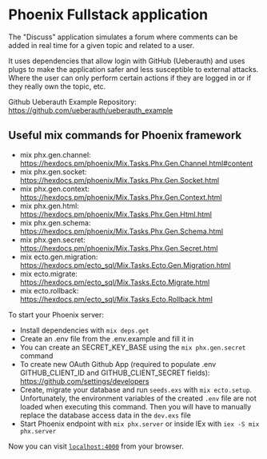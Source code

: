 # Phoenix Fullstack application

The "Discuss" application simulates a forum where comments can be added in real time for a given topic and related to a user.

It uses dependencies that allow login with GitHub (Ueberauth) and uses plugs to make the application safer and less susceptible to external attacks. Where the user can only perform certain actions if they are logged in or if they really own the topic, etc.

Github Ueberauth Example Repository: https://github.com/ueberauth/ueberauth_example

## Useful mix commands for Phoenix framework

- mix phx.gen.channel: https://hexdocs.pm/phoenix/Mix.Tasks.Phx.Gen.Channel.html#content
- mix phx.gen.socket: https://hexdocs.pm/phoenix/Mix.Tasks.Phx.Gen.Socket.html
- mix phx.gen.context: https://hexdocs.pm/phoenix/Mix.Tasks.Phx.Gen.Context.html
- mix phx.gen.html: https://hexdocs.pm/phoenix/Mix.Tasks.Phx.Gen.Html.html
- mix phx.gen.schema: https://hexdocs.pm/phoenix/Mix.Tasks.Phx.Gen.Schema.html
- mix phx.gen.secret: https://hexdocs.pm/phoenix/Mix.Tasks.Phx.Gen.Secret.html
- mix ecto.gen.migration: https://hexdocs.pm/ecto_sql/Mix.Tasks.Ecto.Gen.Migration.html
- mix ecto.migrate: https://hexdocs.pm/ecto_sql/Mix.Tasks.Ecto.Migrate.html
- mix ecto.rollback: https://hexdocs.pm/ecto_sql/Mix.Tasks.Ecto.Rollback.html

To start your Phoenix server:

- Install dependencies with `mix deps.get`
- Create an .env file from the .env.example and fill it in
- You can create an SECRET_KEY_BASE using the `mix phx.gen.secret` command
- To create new OAuth Github App (required to populate .env GITHUB_CLIENT_ID and GITHUB_CLIENT_SECRET fields): https://github.com/settings/developers
- Create, migrate your database and run `seeds.exs` with `mix ecto.setup`. Unfortunately, the environment variables of the created `.env` file are not loaded when executing this command. Then you will have to manually replace the database access data in the `dev.exs` file
- Start Phoenix endpoint with `mix phx.server` or inside IEx with `iex -S mix phx.server`

Now you can visit [`localhost:4000`](http://localhost:4000) from your browser.
